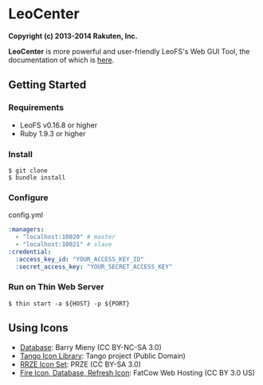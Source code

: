 # LeoCenter

**Copyright (c) 2013-2014 Rakuten, Inc.**

**LeoCenter** is more powerful and user-friendly LeoFS's Web GUI Tool, the documentation of which is [here](http://www.leofs.org/docs/leo_center.html).


## Getting Started

### Requirements
* LeoFS v0.16.8 or higher
* Ruby 1.9.3 or higher

### Install

```
$ git clone
$ bundle install
```

### Configure

config.yml

```yaml
:managers:
  - "localhost:10020" # master
  - "localhost:10021" # slave
:credential:
  :access_key_id: "YOUR_ACCESS_KEY_ID"
  :secret_access_key: "YOUR_SECRET_ACCESS_KEY"
```

### Run on Thin Web Server

```
$ thin start -a ${HOST} -p ${PORT}
```

## Using Icons

* [Database](http://barrymieny.deviantart.com/art/Database-104013446): Barry Mieny (CC BY-NC-SA 3.0)
* [Tango Icon Library](http://tango.freedesktop.org/Tango_Icon_Library): Tango project (Public Domain)
* [RRZE Icon Set](http://rrze-icon-set.berlios.de/): PRZE (CC BY-SA 3.0)
* [Fire Icon, Database, Refresh Icon](http://www.fatcow.com/): FatCow Web Hosting (CC BY 3.0 US)

